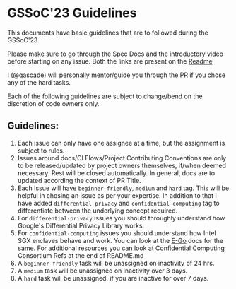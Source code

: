 # GSSoC'23 Guidelines 

This documents have basic guidelines that are to followed during the GSSoC'23. 

Please make sure to go through the Spec Docs and the introductory video before starting on any issue. Both the links are present on the [Readme](/README.md)

I (@qascade) will personally mentor/guide you through the PR if you chose any of the hard tasks. 

Each of the following guidelines are subject to change/bend on the discretion of code owners only. 

## Guidelines: 

1. Each issue can only have one assignee at a time, but the assignment is subject to rules. 
2. Issues around docs/CI Flows/Project Contributing Conventions are only to be released/updated by project owners themselves, if/when deemed necessary. Rest will be closed automatically. 
In general, docs are to updated according the context of PR Title.
3. Each Issue will have `beginner-friendly`, `medium` and `hard` tag. This will be helpful in chosing an issue as per your expertise. In addition to that I have added `differential-privacy` and `confidential-computing` tag to differentiate between the underlying concept required. 
4. For `differential-privacy` issues you should throughly understand how Google's Differential Privacy Library works. 
5. For `confidential-computing` issues you should understand how Intel SGX enclaves behave and work. You can look at the [E-Go](https://github.com/edgelesssys/ego) docs for the same. For additional resources you can look at Confidential Computing Consortium Refs at the end of README.md
6. A `beginner-friendly` task will be unassigned on inactivity of 24 hrs. 
7. A `medium` task will be unassigned on inactivity over 3 days. 
8. A `hard` task will be unassigned, if you are inactive for over 7 days. 

